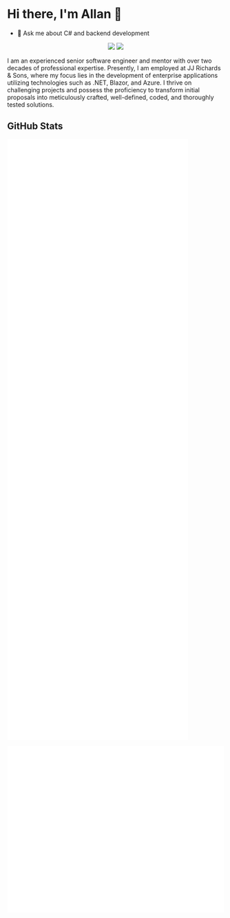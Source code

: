# Hi there, I'm Allan 👋

- 💬 Ask me about C# and backend development

<p align="center">
    <a href="https://www.linkedin.com/in/allanhnielsen/"><img src="https://img.shields.io/badge/-LinkedIn-2D2B55?style=flat-square&logo=linkedin&logoColor=white"/></a> <a href="https://allann.github.io/"><img src="https://img.shields.io/badge/allann-github.io-blue"/></a>
</p>

I am an experienced senior software engineer and mentor with over two decades of professional expertise. Presently, I am employed at JJ Richards & Sons, where my focus lies in the development of enterprise applications utilizing technologies such as .NET, Blazor, and Azure. I thrive on challenging projects and possess the proficiency to transform initial proposals into meticulously crafted, well-defined, coded, and thoroughly tested solutions.

## GitHub Stats

[<img align="center" width="420" src="./metrics_left.svg">](#)
[<img align="center" width="420" src="./metrics_right.svg">](#)

[<img align="center" src="./metrics_bottom.svg">](#)

